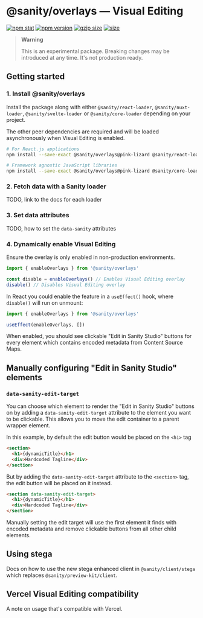 # @sanity/overlays — Visual Editing

[![npm stat](https://img.shields.io/npm/dm/@sanity/overlays.svg?style=flat-square)](https://npm-stat.com/charts.html?package=@sanity/overlays)
[![npm version](https://img.shields.io/npm/v/@sanity/overlays/pink-lizard.svg?style=flat-square)](https://www.npmjs.com/package/@sanity/overlays)
[![gzip size][gzip-badge]][bundlephobia]
[![size][size-badge]][bundlephobia]

> **Warning**
>
> This is an experimental package. Breaking changes may be introduced at any time. It's not production ready.

## Getting started

### 1. Install @sanity/overlays

Install the package along with either `@sanity/react-loader`, `@sanity/nuxt-loader`, `@sanity/svelte-loader` or `@sanity/core-loader` depending on your project.

The other peer dependencies are required and will be loaded asynchronously when Visual Editing is enabled.

```sh
# For React.js applications
npm install --save-exact @sanity/overlays@pink-lizard @sanity/react-loader@pink-lizard
```

```sh
# Framework agnostic JavaScript libraries
npm install --save-exact @sanity/overlays@pink-lizard @sanity/core-loader@pink-lizard
```

### 2. Fetch data with a Sanity loader

TODO, link to the docs for each loader

### 3. Set data attributes

TODO, how to set the `data-sanity` attributes

### 4. Dynamically enable Visual Editing

Ensure the overlay is only enabled in non-production environments.

```ts
import { enableOverlays } from '@sanity/overlays'

const disable = enableOverlays() // Enables Visual Editing overlay
disable() // Disables Visual Editing overlay
```

In React you could enable the feature in a `useEffect()` hook, where `disable()` will run on unmount:

```ts
import { enableOverlays } from '@sanity/overlays'

useEffect(enableOverlays, [])
```

When enabled, you should see clickable "Edit in Sanity Studio" buttons for every element which contains encoded metadata from Content Source Maps.

## Manually configuring "Edit in Sanity Studio" elements

### `data-sanity-edit-target`

You can choose which element to render the "Edit in Sanity Studio" buttons on by adding a `data-sanity-edit-target` attribute to the element you want to be clickable. This allows you to move the edit container to a parent wrapper element.

In this example, by default the edit button would be placed on the `<h1>` tag

```html
<section>
  <h1>{dynamicTitle}</h1>
  <div>Hardcoded Tagline</div>
</section>
```

But by adding the `data-sanity-edit-target` attribute to the `<section>` tag, the edit button will be placed on it instead.

```html
<section data-sanity-edit-target>
  <h1>{dynamicTitle}</h1>
  <div>Hardcoded Tagline</div>
</section>
```

Manually setting the edit target will use the first element it finds with encoded metadata and remove clickable buttons from all other child elements.

## Using stega

Docs on how to use the new stega enhanced client in `@sanity/client/stega` which replaces `@sanity/preview-kit/client`.

## Vercel Visual Editing compatibility

A note on usage that's compatible with Vercel.

[gzip-badge]: https://img.shields.io/bundlephobia/minzip/@sanity/overlays@pink-lizard?label=gzip%20size&style=flat-square
[size-badge]: https://img.shields.io/bundlephobia/min/@sanity/overlays@pink-lizard?label=size&style=flat-square
[bundlephobia]: https://bundlephobia.com/package/@sanity/overlays@pink-lizard
